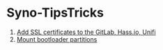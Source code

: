 # Syno-TipsTricks

1. [Add SSL certificates to the GitLab, Hass.io, Unifi](SSL.md)
2. [Mount bootloader partitions](MountSynoBoot.md)
